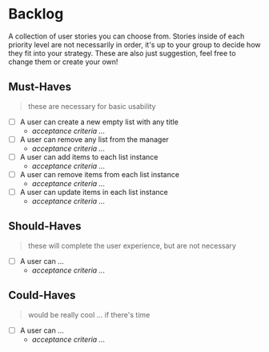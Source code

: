 # Backlog

A collection of user stories you can choose from. Stories inside of each priority level are not necessarily in order, it's up to your group to decide how they fit into your strategy. These are also just suggestion, feel free to change them or create your own!

## Must-Haves

> these are necessary for basic usability

- [ ] A user can create a new empty list with any title
  - _acceptance criteria ..._
- [ ] A user can remove any list from the manager
  - _acceptance criteria ..._
- [ ] A user can add items to each list instance
  - _acceptance criteria ..._
- [ ] A user can remove items from each list instance
  - _acceptance criteria ..._
- [ ] A user can update items in each list instance
  - _acceptance criteria ..._

## Should-Haves

> these will complete the user experience, but are not necessary

- [ ] A user can ...
  - _acceptance criteria ..._

## Could-Haves

> would be really cool ... if there's time

- [ ] A user can ...
  - _acceptance criteria ..._
